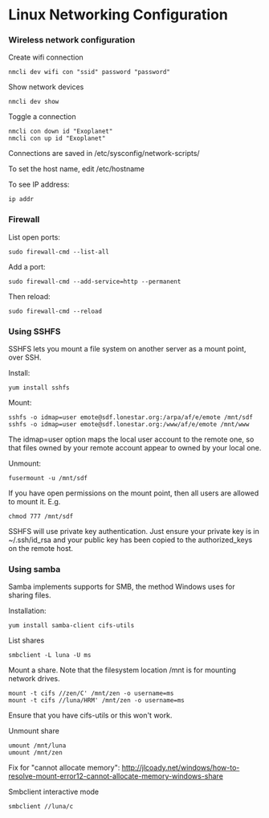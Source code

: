
# Linux Networking Configuration

### Wireless network configuration

Create wifi connection

	nmcli dev wifi con "ssid" password "password"

Show network devices

	nmcli dev show 

Toggle a connection

	nmcli con down id "Exoplanet"
	nmcli con up id "Exoplanet"

Connections are saved in /etc/sysconfig/network-scripts/

To set the host name, edit /etc/hostname

To see IP address:
	
	ip addr


### Firewall

List open ports:

```text
sudo firewall-cmd --list-all
```

Add a port:

```text
sudo firewall-cmd --add-service=http --permanent
```

Then reload:

```text
sudo firewall-cmd --reload
```

### Using SSHFS

SSHFS lets you mount a file system on another server as a mount point, over SSH.  

Install:

	yum install sshfs

Mount:

	sshfs -o idmap=user emote@sdf.lonestar.org:/arpa/af/e/emote /mnt/sdf
	sshfs -o idmap=user emote@sdf.lonestar.org:/www/af/e/emote /mnt/www

The idmap=user option maps the local user account to the remote one, so that files owned by your remote account appear to owned by your local one.

Unmount:

	fusermount -u /mnt/sdf

If you have open permissions on the mount point, then all users are allowed to mount it.  E.g. 

	chmod 777 /mnt/sdf

SSHFS will use private key authentication.  Just ensure your private key is in ~/.ssh/id_rsa and your public key has been copied to the authorized_keys on the remote host.

### Using samba

Samba implements supports for SMB, the method Windows uses for sharing files.

Installation:

	yum install samba-client cifs-utils

List shares

	smbclient -L luna -U ms

Mount a share.  Note that the filesystem location /mnt is for mounting network drives.

	mount -t cifs //zen/C' /mnt/zen -o username=ms
	mount -t cifs //luna/HRM' /mnt/zen -o username=ms

Ensure that you have cifs-utils or this won't work.

Unmount share

	umount /mnt/luna
	umount /mnt/zen

Fix for "cannot allocate memory": http://jlcoady.net/windows/how-to-resolve-mount-error12-cannot-allocate-memory-windows-share

Smbclient interactive mode
	
	smbclient //luna/c


